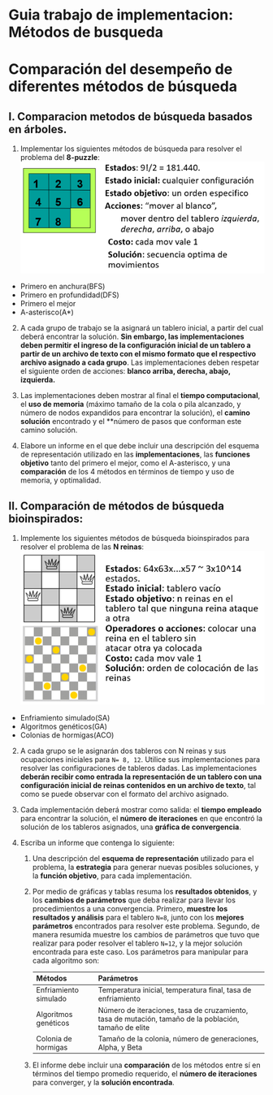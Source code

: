 # Guia trabajo de implementacion: Métodos de busqueda

# Comparación del desempeño de diferentes métodos de búsqueda 

## I. Comparacion metodos de búsqueda basados en árboles.

1. Implementar los siguientes métodos de búsqueda para resolver el problema del **8-puzzle**:
![8 puzzle description](8_puzzle.png)
- Primero en anchura(BFS)
- Primero en profundidad(DFS)
- Primero el mejor
- A-asterisco(A*)

2. A cada grupo de trabajo se la asignará un tablero inicial, a partir del cual deberá encontrar la solución. **Sin embargo, las implementaciones deben permitir el ingreso de la configuración inicial de un tablero a partir de un archivo de texto con el mismo formato que el respectivo archivo asignado a cada grupo**. Las implementaciones deben respetar el siguiente orden de acciones: **blanco arriba, derecha, abajo, izquierda.**

3. Las implementaciones deben mostrar al final el **tiempo computacional**, el **uso de memoria** (máximo tamaño de la cola o pila alcanzado, y número de nodos expandidos para encontrar la solución), el **camino solución** encontrado y el **número de pasos que conforman este camino solución. 

4. Elabore un informe en el que debe incluir una descripción del esquema de representación utilizado en las **implementaciones**, las **funciones objetivo** tanto del primero el mejor, como el A-asterisco, y una **comparación** de los 4 métodos en términos de tiempo y uso de memoria, y optimalidad. 

## II. Comparación de métodos de búsqueda bioinspirados:

1.  Implemente los siguientes métodos de búsqueda bioinspirados para resolver el problema de las **N reinas**: 
![N Reinas description](n_reinas.png)
- Enfriamiento simulado(SA)
- Algoritmos genéticos(GA)
- Colonias de hormigas(ACO)

2. A cada grupo se le asignarán dos tableros con N reinas y sus ocupaciones iniciales para `N= 8, 12`. Utilice sus implementaciones para resolver las configuraciones de tableros dadas. Las implementaciones **deberán recibir como entrada la representación de un tablero con una configuración inicial de reinas contenidos en un archivo de texto**, tal como se puede observar con el formato del archivo asignado. 

3. Cada implementación deberá mostrar como salida: el **tiempo empleado** para encontrar la solución, el **número de iteraciones** en que encontró la solución de los tableros asignados, una **gráfica de convergencia**. 

4. Escriba un informe que contenga lo siguiente: 
    1. Una descripción del **esquema de representación** utilizado para el problema, la **estrategia** para generar nuevas posibles soluciones, y la **función objetivo**, para cada implementación. 

    2. Por medio de gráficas y tablas resuma los **resultados obtenidos**, y los **cambios de parámetros** que deba realizar para llevar los procedimientos a una convergencia. Primero, **muestre los resultados y análisis** para el tablero `N=8`, junto con los **mejores parámetros** encontrados para resolver este problema. Segundo, de manera resumida muestre los cambios de parámetros que tuvo que realizar para poder resolver el tablero `N=12`, y la mejor solución encontrada para este caso. Los parámetros para manipular para cada algoritmo son:
    
        | Métodos | Parámetros |
        | ---- | ---- |
        | Enfriamiento simulado | Temperatura inicial, temperatura final, tasa de enfriamiento |
        | Algoritmos genéticos | Número de iteraciones, tasa de cruzamiento, tasa de mutación, tamaño de la población, tamaño de elite |
        | Colonia de hormigas | Tamaño de la colonia, número de generaciones, Alpha, y Beta |

    3. El informe debe incluir una **comparación** de los métodos entre sí en términos del tiempo promedio requerido, el **número de iteraciones** para converger, y la **solución encontrada**. 